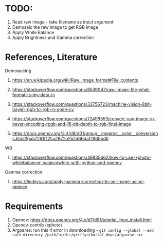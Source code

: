 # TODO:

1. Read raw image - take filename as input argument
2. Demosaic the raw image to get RGB image
3. Apply White Balance
4. Apply Brightness and Gamma correction

# References, Literature

Demosaicing

1. https://en.wikipedia.org/wiki/Raw_image_format#File_contents
2. https://stackoverflow.com/questions/6539047/raw-image-file-what-format-is-my-data-in

3. https://stackoverflow.com/questions/33756723/machine-vision-8bit-bayer-rggb-to-rgb-in-open-cv
4. https://stackoverflow.com/questions/72499553/convert-raw-image-in-bayer-encoding-rggb-and-16-bit-depth-to-rgb-final-image
5. https://docs.opencv.org/3.4/d8/d01/group__imgproc__color__conversions.html#ga57261f12fccf872a2b2d66daf29d5bd0

WB

1. https://stackoverflow.com/questions/49835662/how-to-use-xphoto-whitebalancer-balancewhite-with-python-and-opencv

Gamma correction

1. https://lindevs.com/apply-gamma-correction-to-an-image-using-opencv

# Requirements

1. Opencv: https://docs.opencv.org/4.x/d7/d9f/tutorial_linux_install.html
2. Opencv-contrib (xphoto)
3. Argparse:
   run this if error in downloading -
   `git config --global --add safe.directory /path/to/dir/griffyn/build/_deps/argparse-src`
